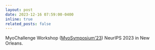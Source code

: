 ```yaml
---
layout: post
date: 2023-12-16 07:59:00-0400
inline: true
related_posts: false
---
```


MyoChallenge Workshop ([MyoSymposium'23](https://sites.google.com/view/myosuite/myosymposium/neurips23)) NeurIPS 2023 in New Orleans.
